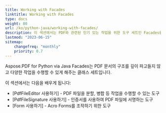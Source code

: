 ```yaml
---
title: Working with Facades
linktitle: Working with Facades
type: docs
weight: 80
url: /ko/python-java/working-with-facades/
description: 이 섹션에서는 PDF와 관련된 인기 있는 작업을 위한 도구 세트인 Facades를 사용하는 방법을 설명합니다.
lastmod: "2023-06-15"
sitemap:
    changefreq: "monthly"
    priority: 0.7
---
```


Aspose.PDF for Python via Java Facades는 PDF 문서의 구조를 깊이 파고들지 않고 다양한 작업을 수행할 수 있게 해주는 클래스 세트입니다.

이 섹션에서는 다음을 배우게 됩니다:

- [PdfFileEditor 사용하기] - PDF 파일을 분할, 병합 등 작업을 수행할 수 있는 도구
- [PdfFileSignature 사용하기] - 인증서를 사용하여 PDF 파일에 서명하는 도구
- [Form 사용하기] - Acro Forms를 조작하기 위한 도구
